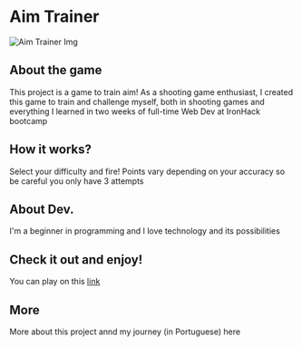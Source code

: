 # Aim Trainer 

![Aim Trainer Img](https://i.imgur.com/RTjfECT.png)

##  About the game

This project is a game to train aim! As a shooting game enthusiast, I created this game to train and challenge myself, both in shooting games and everything I learned in two weeks of full-time Web Dev at IronHack bootcamp

## How it works?

Select your difficulty and fire!
Points vary depending on your accuracy so be careful you only have 3 attempts

## About Dev.

I'm a beginner in programming and I love technology and its possibilities

## Check it out and enjoy!

You can play on this [link](https://brunofilippini.github.io/aim-trainer/)

## More

More about this project annd my journey (in Portuguese) here